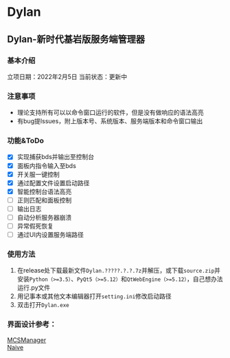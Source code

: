 # Dylan  
## Dylan-新时代基岩版服务端管理器  
### 基本介绍   
立项日期：2022年2月5日 
当前状态：更新中  
### 注意事项  
* 理论支持所有可以以命令窗口运行的软件，但是没有做响应的语法高亮
* 有bug提Issues，附上版本号、系统版本、服务端版本和命令窗口输出
### 功能&ToDo  
- [x] 实现捕获bds并输出至控制台  
- [x] 面板内指令输入至bds  
- [x] 开关服一键控制  
- [x] 通过配置文件设置启动路径 
- [x] 智能控制台语法高亮 
- [ ] 正则匹配和面板控制 
- [ ] 输出日志 
- [ ] 自动分析服务器崩溃 
- [ ] 异常假死恢复 
- [ ] 通过UI内设置服务端路径 

### 使用方法
1. 在release处下载最新文件``Dylan.?????.?.?.7z``并解压，或下载``source.zip``并安装``Python（>=3.5）``、``PyQt5（>=5.12）``和``QtWebEngine（>=5.12）``，自己想办法运行.py文件
2. 用记事本或其他文本编辑器打开``setting.ini``修改启动路径
3. 双击打开``Dylan.exe``

### 界面设计参考：
[MCSManager](https://mcsmanager.com)  
[Naive](https://www.minebbs.com/threads/bds-naive.4860/)  
